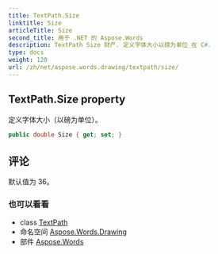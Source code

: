 ```yaml
---
title: TextPath.Size
linktitle: Size
articleTitle: Size
second_title: 用于 .NET 的 Aspose.Words
description: TextPath Size 财产. 定义字体大小以磅为单位 在 C#.
type: docs
weight: 120
url: /zh/net/aspose.words.drawing/textpath/size/
---
```

## TextPath.Size property

定义字体大小（以磅为单位）。

```csharp
public double Size { get; set; }
```

## 评论

默认值为 36。

### 也可以看看

* class [TextPath](../)
* 命名空间 [Aspose.Words.Drawing](../../../aspose.words.drawing/)
* 部件 [Aspose.Words](../../../)

